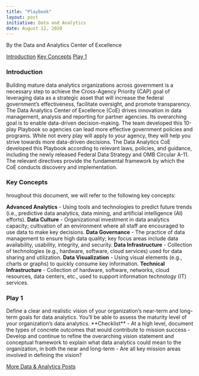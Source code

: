 ```yaml
---
title: "Playbook"
layout: post
initiative: Data and Analytics
date: August 12, 2020
---
```

By the Data and Analytics Center of Excellence

<a href="#Introduction">Introduction</a>
<a href="#Key Concepts">Key Concepts</a>
<a href="#Play1">Play 1</a>

<h3><a id="Introduction"></a>Introduction</h3>
Building mature data analytics organizations across government is a necessary step to achieve the Cross-Agency Priority (CAP) goal of leveraging data as a strategic asset that will increase the federal government’s effectiveness, facilitate oversight, and promote transparency.
The Data Analytics Center of Excellence (CoE) drives innovation in data management, analysis and reporting for partner agencies. Its overarching goal is to enable
data-driven decision-making.
The team developed this 10-play Playbook so agencies can lead more effective government policies and programs. While not every play will apply to your agency, they will help you strive towards more data-driven decisions.
The Data Analytics CoE developed this Playbook according to relevant laws, policies, and guidance, including the newly released Federal Data Strategy and OMB Circular A-11. The relevant directives provide the fundamental framework by which the CoE conducts discovery and implementation.

<h3><a id="Key Concepts"></a>Key Concepts</h3>
hroughout this document, we will refer to the following key concepts:

**Advanced Analytics** - Using tools and technologies to predict future trends
(i.e., predictive data analytics, data mining, and artificial intelligence (AI) efforts).
**Data Culture** - Organizational investment in data analytics capacity; cultivation of an environment where all staff are encouraged to use data to make key decisions.
**Data Governance** - The practice of data management to ensure high data quality; key focus areas include data availability, usability, integrity, and security.
**Data Infrastructure** - Collection of technologies (e.g., hardware, software, cloud services) used for data sharing and utilization.
**Data Visualization** - Using visual elements (e.g., charts or graphs) to quickly consume key information.
**Technical Infrastructure** - Collection of hardware, software, networks, cloud resources, data centers, etc., used to support information technology (IT) services.

<h3><a id="Play1"></a>Play 1</h3>
Define a clear	and realistic vision of your organization’s near-term	and long-term goals for
data analytics.	You’ll be able to assess the maturity level of your organization’s data analytics.
**Checklist** 
- At a high level, document the types of concrete outcomes that would contribute to mission success
- Develop and continue to refine the overarching vision statement and conceptual framework to explain what data analytics could mean to the organization, in both the near and long-term
- Are all key mission areas involved in defining the vision?



<a href="{{site.baseurl}}/coe/data-analytics.html#coe-updates" class="usa-button">More Data & Analytics Posts</a>
